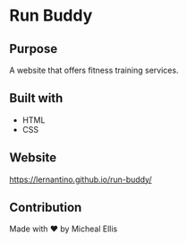 # Run Buddy

## Purpose
A website that offers fitness training services. 

## Built with 
- HTML
- CSS

## Website
https://lernantino.github.io/run-buddy/

## Contribution
Made with ❤️ by Micheal Ellis

